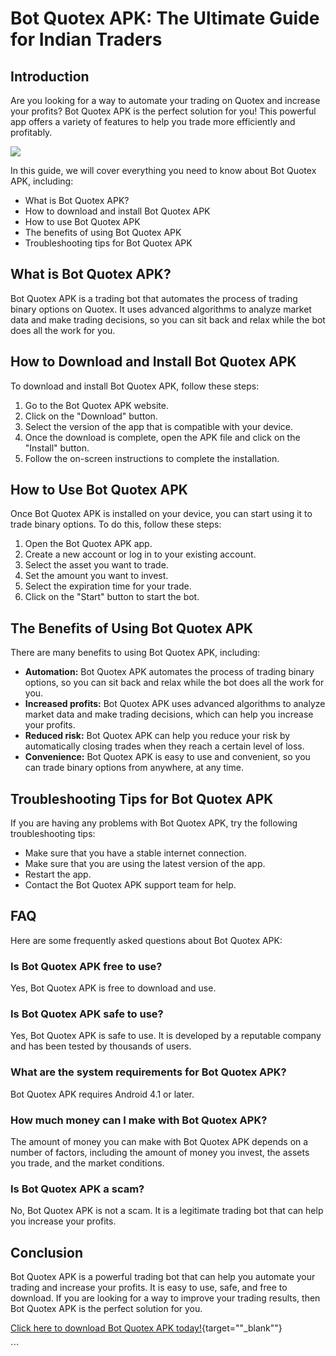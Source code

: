 # Bot Quotex APK: The Ultimate Guide for Indian Traders

## Introduction

Are you looking for a way to automate your trading on Quotex and
increase your profits? Bot Quotex APK is the perfect solution for you!
This powerful app offers a variety of features to help you trade more
efficiently and profitably.

[![](https://static.quotex.io/files/5_en/300_250.jpg)](https://traff.sbs/brokerqxsignupf)

In this guide, we will cover everything you need to know about Bot
Quotex APK, including:

-   What is Bot Quotex APK?
-   How to download and install Bot Quotex APK
-   How to use Bot Quotex APK
-   The benefits of using Bot Quotex APK
-   Troubleshooting tips for Bot Quotex APK

## What is Bot Quotex APK?

Bot Quotex APK is a trading bot that automates the process of trading
binary options on Quotex. It uses advanced algorithms to analyze market
data and make trading decisions, so you can sit back and relax while the
bot does all the work for you.

## How to Download and Install Bot Quotex APK

To download and install Bot Quotex APK, follow these steps:

1.  Go to the Bot Quotex APK website.
2.  Click on the "Download" button.
3.  Select the version of the app that is compatible with your device.
4.  Once the download is complete, open the APK file and click on the
    "Install" button.
5.  Follow the on-screen instructions to complete the installation.

## How to Use Bot Quotex APK

Once Bot Quotex APK is installed on your device, you can start using it
to trade binary options. To do this, follow these steps:

1.  Open the Bot Quotex APK app.
2.  Create a new account or log in to your existing account.
3.  Select the asset you want to trade.
4.  Set the amount you want to invest.
5.  Select the expiration time for your trade.
6.  Click on the "Start" button to start the bot.

## The Benefits of Using Bot Quotex APK

There are many benefits to using Bot Quotex APK, including:

-   **Automation:** Bot Quotex APK automates the process of trading
    binary options, so you can sit back and relax while the bot does all
    the work for you.
-   **Increased profits:** Bot Quotex APK uses advanced algorithms to
    analyze market data and make trading decisions, which can help you
    increase your profits.
-   **Reduced risk:** Bot Quotex APK can help you reduce your risk by
    automatically closing trades when they reach a certain level of
    loss.
-   **Convenience:** Bot Quotex APK is easy to use and convenient, so
    you can trade binary options from anywhere, at any time.

## Troubleshooting Tips for Bot Quotex APK

If you are having any problems with Bot Quotex APK, try the following
troubleshooting tips:

-   Make sure that you have a stable internet connection.
-   Make sure that you are using the latest version of the app.
-   Restart the app.
-   Contact the Bot Quotex APK support team for help.

## FAQ

Here are some frequently asked questions about Bot Quotex APK:

### Is Bot Quotex APK free to use?

Yes, Bot Quotex APK is free to download and use.

### Is Bot Quotex APK safe to use?

Yes, Bot Quotex APK is safe to use. It is developed by a reputable
company and has been tested by thousands of users.

### What are the system requirements for Bot Quotex APK?

Bot Quotex APK requires Android 4.1 or later.

### How much money can I make with Bot Quotex APK?

The amount of money you can make with Bot Quotex APK depends on a number
of factors, including the amount of money you invest, the assets you
trade, and the market conditions.

### Is Bot Quotex APK a scam?

No, Bot Quotex APK is not a scam. It is a legitimate trading bot that
can help you increase your profits.

## Conclusion

Bot Quotex APK is a powerful trading bot that can help you automate your
trading and increase your profits. It is easy to use, safe, and free to
download. If you are looking for a way to improve your trading results,
then Bot Quotex APK is the perfect solution for you.

[Click here to download Bot Quotex APK
today!](\%22https://traff.sbs/quotexonelink\%22){target=""_blank""}

\`\`\`

